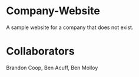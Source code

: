 # Company-Website
 A sample website for a company that does not exist.
# Collaborators
 Brandon Coop, Ben Acuff, Ben Molloy